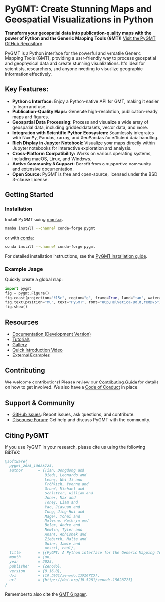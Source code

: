 # PyGMT: Create Stunning Maps and Geospatial Visualizations in Python

**Transform your geospatial data into publication-quality maps with the power of Python and the Generic Mapping Tools (GMT)!** [Visit the PyGMT GitHub Repository](https://github.com/GenericMappingTools/pygmt)

PyGMT is a Python interface for the powerful and versatile Generic Mapping Tools (GMT), providing a user-friendly way to process geospatial and geophysical data and create stunning visualizations. It's ideal for scientists, researchers, and anyone needing to visualize geographic information effectively.

## Key Features:

*   **Pythonic Interface:**  Enjoy a Python-native API for GMT, making it easier to learn and use.
*   **Publication-Quality Maps:** Generate high-resolution, publication-ready maps and figures.
*   **Geospatial Data Processing:**  Process and visualize a wide array of geospatial data, including gridded datasets, vector data, and more.
*   **Integration with Scientific Python Ecosystem:** Seamlessly integrates with NumPy, Pandas, xarray, and GeoPandas for efficient data handling.
*   **Rich Display in Jupyter Notebook:**  Visualize your maps directly within Jupyter notebooks for interactive exploration and analysis.
*   **Cross-Platform Compatibility:**  Works on various operating systems, including macOS, Linux, and Windows.
*   **Active Community & Support:** Benefit from a supportive community and extensive documentation.
*   **Open Source:** PyGMT is free and open-source, licensed under the BSD 3-clause License.

## Getting Started

### Installation

Install PyGMT using [mamba](https://mamba.readthedocs.org/):

```bash
mamba install --channel conda-forge pygmt
```

or with [conda](https://docs.conda.io/projects/conda/en/latest/user-guide/index.html):

```bash
conda install --channel conda-forge pygmt
```

For detailed installation instructions, see the [PyGMT installation guide](https://www.pygmt.org/latest/install.html).

### Example Usage

Quickly create a global map:

```python
import pygmt
fig = pygmt.Figure()
fig.coast(projection="N15c", region="g", frame=True, land="tan", water="lightblue")
fig.text(position="MC", text="PyGMT", font="80p,Helvetica-Bold,red@75")
fig.show()
```

## Resources

*   [Documentation (Development Version)](https://www.pygmt.org/dev)
*   [Tutorials](https://www.pygmt.org/latest/tutorials)
*   [Gallery](https://www.pygmt.org/latest/gallery)
*   [Quick Introduction Video](https://youtu.be/4iPnITXrxVU)
*   [External Examples](https://www.pygmt.org/latest/external_resources.html)

## Contributing

We welcome contributions!  Please review our [Contributing Guide](https://github.com/GenericMappingTools/pygmt/blob/main/CONTRIBUTING.md) for details on how to get involved.  We also have a [Code of Conduct](https://github.com/GenericMappingTools/.github/blob/main/CODE_OF_CONDUCT.md) in place.

## Support & Community

*   [GitHub Issues](https://github.com/GenericMappingTools/pygmt/issues/new):  Report issues, ask questions, and contribute.
*   [Discourse Forum](https://forum.generic-mapping-tools.org/c/questions/pygmt-q-a):  Get help and discuss PyGMT with the community.

## Citing PyGMT

If you use PyGMT in your research, please cite us using the following BibTeX:

```bibtex
@software{
  pygmt_2025_15628725,
  author       = {Tian, Dongdong and
                  Uieda, Leonardo and
                  Leong, Wei Ji and
                  Fröhlich, Yvonne and
                  Grund, Michael and
                  Schlitzer, William and
                  Jones, Max and
                  Toney, Liam and
                  Yao, Jiayuan and
                  Tong, Jing-Hui and
                  Magen, Yohai and
                  Materna, Kathryn and
                  Belem, Andre and
                  Newton, Tyler and
                  Anant, Abhishek and
                  Ziebarth, Malte and
                  Quinn, Jamie and
                  Wessel, Paul},
  title        = {{PyGMT: A Python interface for the Generic Mapping Tools}},
  month        = jun,
  year         = 2025,
  publisher    = {Zenodo},
  version      = {0.16.0},
  doi          = {10.5281/zenodo.15628725},
  url          = {https://doi.org/10.5281/zenodo.15628725}
}
```
Remember to also cite the [GMT 6 paper](https://doi.org/10.1029/2019GC008515).
